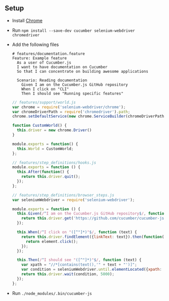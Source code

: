 ## Setup

* Install [Chrome](https://www.google.com/chrome/)
* Run `npm install --save-dev cucumber selenium-webdriver chromedriver`
* Add the following files

    ```gherkin
    # features/documentation.feature
    Feature: Example feature
      As a user of Cucumber.js
      I want to have documentation on Cucumber
      So that I can concentrate on building awesome applications

      Scenario: Reading documentation
        Given I am on the Cucumber.js GitHub repository
        When I click on "CLI"
        Then I should see "Running specific features"
    ```

    ```javascript
    // features/support/world.js
    var chrome = require('selenium-webdriver/chrome');
    var chromeDriverPath = require('chromedriver').path;
    chrome.setDefaultService(new chrome.ServiceBuilder(chromeDriverPath).build())

    function CustomWorld() {
      this.driver = new chrome.Driver()
    }

    module.exports = function() {
      this.World = CustomWorld;
    };
    ```

    ```javascript
    // features/step_definitions/hooks.js
    module.exports = function () {
      this.After(function() {
        return this.driver.quit();
      });
    };
    ```

    ```javascript
    // features/step_definitions/browser_steps.js
    var seleniumWebdriver = require('selenium-webdriver');

    module.exports = function () {
      this.Given(/^I am on the Cucumber.js GitHub repository$/, function() {
        return this.driver.get('https://github.com/cucumber/cucumber-js/tree/master');
      });

      this.When(/^I click on "([^"]*)"$/, function (text) {
        return this.driver.findElement({linkText: text}).then(function(element) {
          return element.click();
        });
      });

      this.Then(/^I should see "([^"]*)"$/, function (text) {
        var xpath = "//*[contains(text(),'" + text + "')]";
        var condition = seleniumWebdriver.until.elementLocated({xpath: xpath});
        return this.driver.wait(condition, 5000);
      });
    };
    ```

* Run `./node_modules/.bin/cucumber-js`
